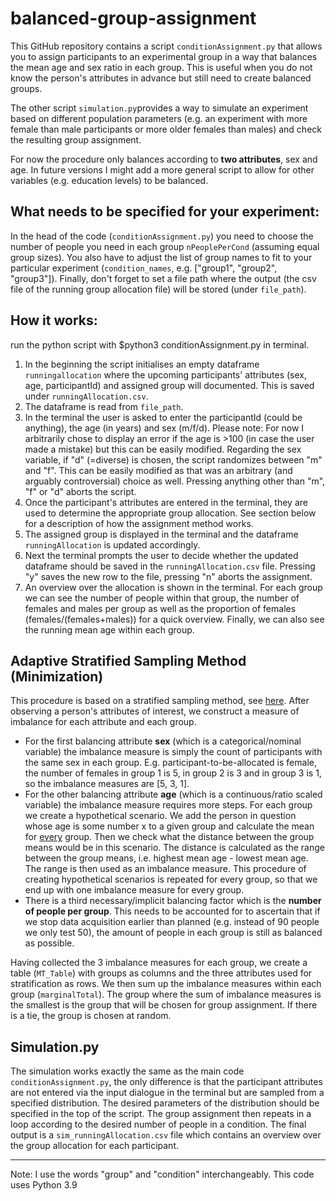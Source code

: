 # balanced-group-assignment


This GitHub repository contains a script `conditionAssignment.py` that allows you to assign participants to an experimental group in a way that balances the mean age and sex ratio in each group. This is useful when you do not know the person's attributes in advance but still need to create balanced groups. 

The other script `simulation.py`provides a way to simulate an experiment based on different population parameters (e.g. an experiment with more female than male participants or more older females than males) and check the resulting group assignment.

For now the procedure only balances according to **two attributes**, sex and age. In future versions I might add a more general script to allow for other variables (e.g. education levels) to be balanced.
  

## What needs to be specified for your experiment:
In the head of the code (`conditionAssignment.py`) you need to choose the number of people you need in each group `nPeoplePerCond` (assuming equal group sizes). You also have to adjust the list of group names to fit to your particular experiment (`condition_names`, e.g. ["group1", "group2", "group3"]). Finally, don't forget to set a file path where the output (the csv file of the running group allocation file) will be stored (under `file_path`).

  
## How it works:
run the python script with $python3 conditionAssignment.py in terminal.

1. In the beginning the script initialises an empty dataframe `runningallocation` where the upcoming participants' attributes (sex, age, participantId) and assigned group will documented. This is saved under `runningAllocation.csv`.
2. The dataframe is read from `file_path`.
3. In the terminal the user is asked to enter the participantId (could be anything), the age (in years) and sex (m/f/d). Please note: For now I arbitrarily chose to display an error if the age is >100 (in case the user made a mistake) but this can be easily modified. Regarding the sex variable, if "d" (=diverse) is chosen, the script randomizes between "m" and "f". This can be easily modified as that was an arbitrary (and arguably controversial) choice as well. Pressing anything other than "m", "f" or "d" aborts the script.
4. Once the participant's attributes are entered in the terminal, they are used to determine the appropriate group allocation. See section below for a description of how the assignment method works.
5. The assigned group is displayed in the terminal and the dataframe `runningAllocation` is updated accordingly.
6. Next the terminal prompts the user to decide whether the updated dataframe should be saved in the `runningAllocation.csv` file. Pressing "y" saves the new row to the file, pressing "n" aborts the assignment.
7. An overview over the allocation is shown in the terminal. For each group we can see the number of people within that group, the number of females and males per group as well as the proportion of females (females/(females+males)) for a quick overview. Finally, we can also see the running mean age within each group.

  

## Adaptive Stratified Sampling Method (Minimization)
This procedure is based on a stratified sampling method, see [here](https://en.wikipedia.org/wiki/Minimisation_(clinical_trials)).
After observing a person's attributes of interest, we construct a measure of imbalance for each attribute and each group.
- For the first balancing attribute **sex** (which is a categorical/nominal variable) the imbalance measure is simply the count of participants with the same sex in each group. E.g. participant-to-be-allocated is female, the number of females in group 1 is 5, in group 2 is 3 and in group 3 is 1, so the imbalance measures are [5, 3, 1].
- For the other balancing attribute **age** (which is a continuous/ratio scaled variable) the imbalance measure requires more steps. For each group we create a hypothetical scenario. We add the person in question whose age is some number x to a given group and calculate the mean for <u>every</u> group. Then we check what the distance between the group means would be in this scenario. The distance is calculated as the range between the group means, i.e. highest mean age - lowest mean age. The range is then used as an imbalance measure. This procedure of creating hypothetical scenarios is repeated for every group, so that we end up with one imbalance measure for every group.
- There is a third necessary/implicit balancing factor which is the **number of people per group**. This needs to be accounted for to ascertain that if we stop data acquisition earlier than planned (e.g. instead of 90 people we only test 50), the amount of people in each group is still as balanced as possible.

Having collected the 3 imbalance measures for each group, we create a table (`MT_Table`) with groups as columns and the three attributes used for stratification as rows. We then sum up the imbalance measures within each group (`marginalTotal`). The group where the sum of imbalance measures is the smallest is the group that will be chosen for group assignment. If there is a tie, the group is chosen at random.

  
  
## Simulation.py
The simulation works exactly the same as the main code `conditionAssignment.py`, the only difference is that the participant attributes are not entered via the input dialogue in the terminal but are sampled from a specified distribution. The desired parameters of the distribution should be specified in the top of the script. The group assignment then repeats in a loop according to the desired number of people in a condition. The final output is a `sim_runningAllocation.csv` file which contains an overview over the group allocation for each participant.

---
Note: I use the words "group" and "condition" interchangeably. This code uses Python 3.9